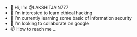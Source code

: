 - 👋 Hi, I’m @LAKSHITJAIN777
- 👀 I’m interested to learn ethical hacking
- 🌱 I’m currently learning some basic of information security
- 💞️ I’m looking to collaborate on google
- 📫 How to reach me ...

<!---
LAKSHITJAIN777/LAKSHITJAIN777 is a ✨ special ✨ repository because its `README.md` (this file) appears on your GitHub profile.
You can click the Preview link to take a look at your changes.
--->

